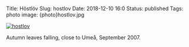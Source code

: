 Title: Höstlöv
Slug: hostlov
Date: 2018-12-10 16:0
Status: published
Tags: photo
image: {photo}hostlov.jpg

[![hostlov]({photo}hostlov.jpg "hostlov")]({static}/pic/hostlov.jpg)

Autumn leaves falling, close to Umeå, September 2007.
